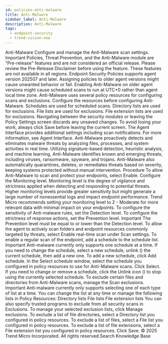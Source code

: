 ```yaml
---
id: policies-anti-malware
title: Anti-Malware
sidebar_label: Anti-Malware
description: Anti-Malware
tags:
  - endpoint-security
  - trend-vision-one
---
```


 Anti-Malware Configure and manage the Anti-Malware scan settings. Important Policies, Threat Prevention, and the Anti-Malware module are "Pre-release" features and are not considered an official release. Please review the Pre-Release Disclaimer before using the feature. These features are not available in all regions. Endpoint Security Policies supports agent version 202507 and later. Assigning policies to older agent versions might cause unwanted behavior or fail. Enabling Anti-Malware on older agent versions might cause scheduled scans to run at UTC+0 rather than agent local time zone. Anti-Malware uses several policy resources for configuring scans and exclusions. Configure the resources before configuring Anti-Malware. Schedules are used for scheduled scans. Directory lists are used for exclusions. File lists are used for exclusions. File extension lists are used for exclusions. Navigating between the security modules or leaving the Policy Settings screen discards any unsaved changes. To avoid losing your work, always click Save before leaving the current screen. The Agent Interface provides additional settings including scan notifications. For more information, see Agent Interface. Anti-Malware proactively detects and eliminates malware threats by analyzing files, processes, and system activities in real time. Utilizing signature-based detection, heuristic analysis, and machine learning, Anti-Malware identifies known and emerging threats, including viruses, ransomware, spyware, and trojans. Anti-Malware also automatically quarantines, deletes, or remediates threats based on severity, keeping systems protected without manual intervention. Procedure To allow Anti-Malware to scan and protect your endpoints, select Enable. Configure the Monitoring level. Monitoring level is the degree of vigilance and strictness applied when detecting and responding to potential threats. Higher monitoring levels provide greater sensitivity but might generate a large number of nonessential logs and impact endpoint performance. Trend Micro recommends setting your monitoring level to 2 - Moderate for more relevant data with minimal impact on your endpoints. To configure the sensitivity of Anti-malware rules, set the Detection level. To configure the strictness of response actions, set the Prevention level. Important The Prevention level must be equal to or lower than the Detection level. To allow the agent to actively scan folders and endpoint resources commonly targeted by threats, select Enable real-time scan under Scan settings. To enable a regular scan of the endpoint, add a schedule to the schedule list. Important Anti-malware currently only supports one schedule at a time. If you need to change the schedule, select a new schedule, unlink () the current schedule, then add a new one. To add a new schedule, click Add schedule. In the Select schedule window, select the schedule you configured in policy resources to use for Anti-Malware scans. Click Select. If you need to change or remove a schedule, click the Unlink icon () to stop using the currently selected schedule. To exclude certain files and directories from Anti-Malware scans, manage the Scan exclusions. Important Anti-malware currently only supports selecting one of each type of list at a time. You can change the list at any time or manage the following lists in Policy Resources: Directory lists File lists File extension lists You can also specify trusted programs to exclude from all security scans in Exclusions. To manage your selected exclusion lists, click Manage exclusions. To exclude a list of file directories, select a Directory list you configured in policy resources. To exclude a list of files, select a File list you configured in policy resources. To exclude a list of file extensions, select a File extension list you configured in policy resources. Click Save. © 2025 Trend Micro Incorporated. All rights reserved.Search Knowledge Base